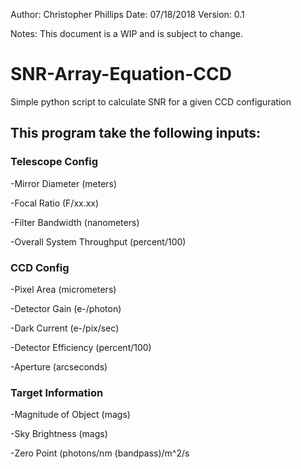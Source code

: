 Author: Christopher Phillips
Date: 07/18/2018
Version: 0.1

Notes: This document is a WIP and is subject to change.


# SNR-Array-Equation-CCD
Simple python script to calculate SNR for a given CCD configuration

## This program take the following inputs:

### Telescope Config

-Mirror Diameter (meters)

-Focal Ratio (F/xx.xx)

-Filter Bandwidth (nanometers)

-Overall System Throughput (percent/100)

### CCD Config

-Pixel Area (micrometers)

-Detector Gain (e-/photon)

-Dark Current (e-/pix/sec)

-Detector Efficiency (percent/100)

-Aperture (arcseconds)

### Target Information

-Magnitude of Object (mags)

-Sky Brightness (mags)

-Zero Point (photons/nm (bandpass)/m^2/s

